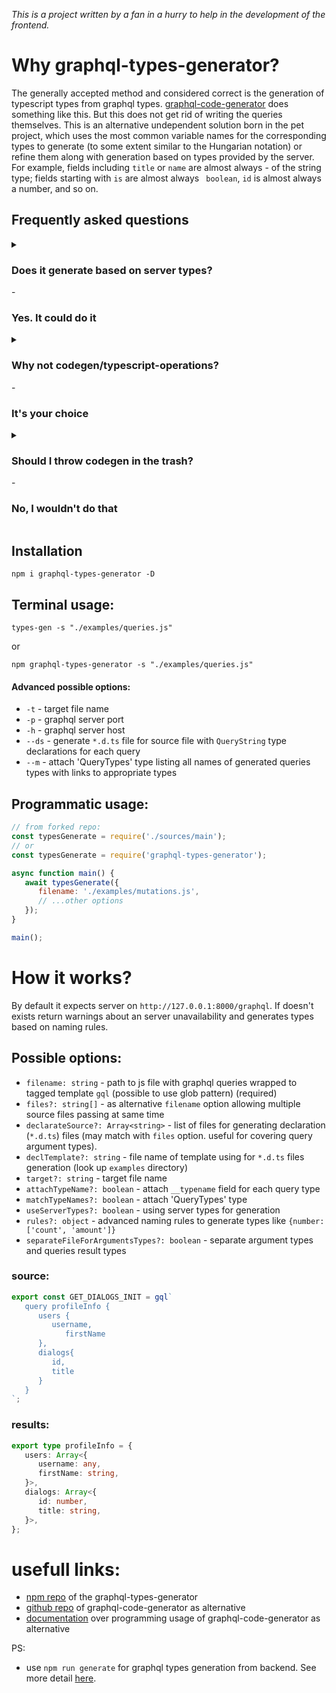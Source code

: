 
*This is a project written by a fan in a hurry to help in the development of the frontend.*

# Why graphql-types-generator?

The generally accepted method and considered correct is the generation of typescript types from graphql types. [graphql-code-generator](https://www.graphql-code-generator.com/) does something like this. But this does not get rid of writing the queries themselves. This is an alternative undependent solution born in the pet project, which uses the most common variable names for the corresponding types to generate (to some extent similar to the Hungarian notation) or refine them along with generation based on types provided by the server. For example, fields including `title` or `name` are almost always - of the string type; fields starting with `is` are almost always ` boolean`, `id` is almost always a number, and so on. 

## Frequently asked questions


<details>
   <summary>
      <h3>Does it generate based on server types?</h3> - <h3>Yes. It could do it</h3>
   </summary>
   Why not use server types? This is a good question. And the answer: **graphql-types-generator generates types based on server types whenever there is such a possibility.** (through `useServerTypes` option, by default always `true`) using a special `__schema` request to the server. But sometimes it happens (probably due to incomplete implementation) the server gives incomplete information and the developer has to put down the types manually, which does not go well with code generation. Thus, we have to fix different crutches to clarify the types and constantly edit them and or we leave part of the code uncovered by types. `graphql-types-generator` solves the problem.   
</details>

<details>
   <summary>
      <h3>Why not codegen/typescript-operations?</h3> - <h3>It's your choice</h3>
   </summary>
   `Codegen/typescript` does not know how out of the box, what it can do (generate types from queries) `graphql-types-generator`. The `codegen/typescript-operations` plugin does the most similar work in the `codegen` ecosystem. But how he does it is somewhat different: at the input, he expects the hard-boiled values of the query arguments, which may be a minor problem with simple queries, but very significant - with complex ones. `Graphql-types-generator` does not have this problem. Nevertheless, I find graphql-types-generator easier to configure.
</details>

<details>
   <summary>
      <h3>Should I throw codegen in the trash?</h3> - <h3>No, I wouldn't do that</h3>
   </summary>
   `Codegen/typescript` does not know how out of the box, what it can do (generate types from queries) `graphql-types-generator`. The `codegen/typescript-operations` plugin does the most similar work in the `codegen` ecosystem. But how he does it is somewhat different: at the input, he expects the hard-boiled values of the query arguments, which may be a minor problem with simple queries, but very significant - with complex ones. `Graphql-types-generator` does not have this problem. Nevertheless, I find graphql-types-generator easier to configure.
</details>


## Installation

```
npm i graphql-types-generator -D
```

## Terminal usage:

```shell
types-gen -s "./examples/queries.js"
```
or

```shell script
npm graphql-types-generator -s "./examples/queries.js"
```

#### Advanced possible options: 
- `-t` - target file name 
- `-p` - graphql server port
- `-h` - graphql server host
- `--ds` - generate `*.d.ts` file for source file with `QueryString` type declarations for each query
- `--m` - attach 'QueryTypes' type listing all names of generated queries types with links to appropriate types

## Programmatic usage: 


```javascript
// from forked repo:
const typesGenerate = require('./sources/main');
// or
const typesGenerate = require('graphql-types-generator');

async function main() {
   await typesGenerate({
      filename: './examples/mutations.js',
      // ...other options
   });	
}

main();
```

# How it works?

By default it expects server on `http://127.0.0.1:8000/graphql`. If doesn't exists return warnings about 
an server unavailability and generates types based on naming rules.

## Possible options:

- `filename: string` - path to js file with graphql queries wrapped to tagged template `gql` (possible to use glob pattern) (required)
- `files?: string[]` - as alternative `filename` option allowing multiple source files passing at same time
- `declarateSource?: Array<string>` - list of files for generating declaration (`*.d.ts`) files (may match with `files` option. useful for covering query argument types).
- `declTemplate?: string` - file name of template using for `*.d.ts` files generation (look up `examples` directory)
- `target?: string` - target file name
- `attachTypeName?: boolean` - attach `__typename` field for each query type
- `matchTypeNames?: boolean` - attach 'QueryTypes' type
- `useServerTypes?: boolean` - using server types for generation
- `rules?: object` - advanced naming rules to generate types like `{number: ['count', 'amount']}`
- `separateFileForArgumentsTypes?: boolean` - separate argument types and queries result types

### source: 

```js
export const GET_DIALOGS_INIT = gql`
   query profileInfo {
      users {
         username,
            firstName
      },
      dialogs{
         id,
         title
      }
   }
`;
```

### results: 

```ts
export type profileInfo = {
   users: Array<{
      username: any,
      firstName: string,
   }>,
   dialogs: Array<{
      id: number,
      title: string,
   }>,
};
```

# usefull links: 

- [npm repo](https://www.npmjs.com/package/graphql-types-generator) of the graphql-types-generator
- [github repo](https://github.com/dotansimha/graphql-code-generator) of graphql-code-generator as alternative
- [documentation](https://www.graphql-code-generator.com/docs/getting-started/programmatic-usage) over programming usage of graphql-code-generator as alternative

PS: 

- use `npm run generate` for graphql types generation from backend. See more detail [here](https://www.graphql-code-generator.com/docs/getting-started/installation).
